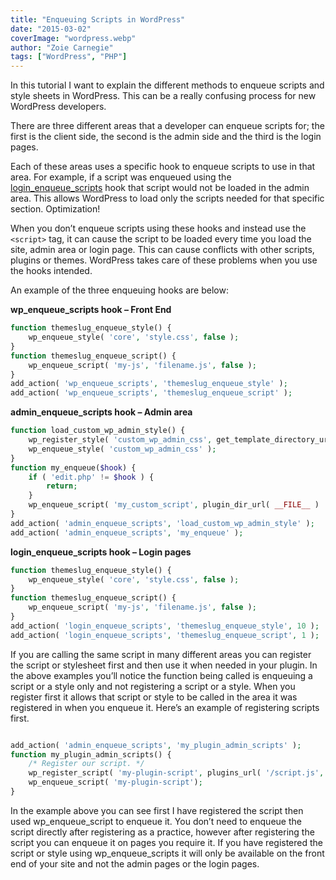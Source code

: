 ```yaml
---
title: "Enqueuing Scripts in WordPress"
date: "2015-03-02"
coverImage: "wordpress.webp"
author: "Zoie Carnegie"
tags: ["WordPress", "PHP"]
---
```


In this tutorial I want to explain the different methods to enqueue scripts and style sheets in WordPress. This can be a really confusing process for new WordPress developers.

There are three different areas that a developer can enqueue scripts for; the first is the client side, the second is the admin side and the third is the login pages.

Each of these areas uses a specific hook to enqueue scripts to use in that area. For example, if a script was enqueued using the [login\_enqueue\_scripts](http://codex.wordpress.org/Plugin_API/Action_Reference/login_enqueue_scripts) hook that script would not be loaded in the admin area. This allows WordPress to load only the scripts needed for that specific section. Optimization!

When you don’t enqueue scripts using these hooks and instead use the `<script>` tag, it can cause the script to be loaded every time you load the site, admin area or login page. This can cause conflicts with other scripts, plugins or themes. WordPress takes care of these problems when you use the hooks intended.

An example of the three enqueuing hooks are below:

**wp\_enqueue\_scripts hook – Front End**

```php
function themeslug_enqueue_style() {
    wp_enqueue_style( 'core', 'style.css', false );
}
function themeslug_enqueue_script() {
    wp_enqueue_script( 'my-js', 'filename.js', false );
}
add_action( 'wp_enqueue_scripts', 'themeslug_enqueue_style' );
add_action( 'wp_enqueue_scripts', 'themeslug_enqueue_script' );

```
  

**admin\_enqueue\_scripts hook – Admin area**

```php
function load_custom_wp_admin_style() {
    wp_register_style( 'custom_wp_admin_css', get_template_directory_uri() . '/admin-style.css', false, '1.0.0' );
    wp_enqueue_style( 'custom_wp_admin_css' );
}
function my_enqueue($hook) {
    if ( 'edit.php' != $hook ) {
        return;
    }
    wp_enqueue_script( 'my_custom_script', plugin_dir_url( __FILE__ ) . 'myscript.js' );
}
add_action( 'admin_enqueue_scripts', 'load_custom_wp_admin_style' );
add_action( 'admin_enqueue_scripts', 'my_enqueue' );

```
  
**login\_enqueue\_scripts hook – Login pages**

```php
function themeslug_enqueue_style() {
    wp_enqueue_style( 'core', 'style.css', false );
}
function themeslug_enqueue_script() {
    wp_enqueue_script( 'my-js', 'filename.js', false );
}
add_action( 'login_enqueue_scripts', 'themeslug_enqueue_style', 10 );
add_action( 'login_enqueue_scripts', 'themeslug_enqueue_script', 1 );

```
  
If you are calling the same script in many different areas you can register the script or stylesheet first and then use it when needed in your plugin. In the above examples you’ll notice the function being called is enqueuing a script or a style only and not registering a script or a style. When you register first it allows that script or style to be called in the area it was registered in when you enqueue it. Here’s an example of registering scripts first.

```php

add_action( 'admin_enqueue_scripts', 'my_plugin_admin_scripts' );
function my_plugin_admin_scripts() {
    /* Register our script. */
    wp_register_script( 'my-plugin-script', plugins_url( '/script.js', __FILE__ ) );
    wp_enqueue_script( 'my-plugin-script');
}
```
  
In the example above you can see first I have registered the script then used wp\_enqueue\_script to enqueue it. You don’t need to enqueue the script directly after registering as a practice, however after registering the script you can enqueue it on pages you require it. If you have registered the script or style using wp\_enqueue\_scripts it will only be available on the front end of your site and not the admin pages or the login pages.
